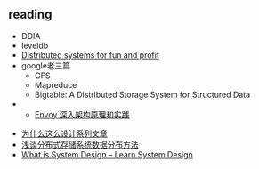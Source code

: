 ## reading
+ DDIA
+ leveldb
+ [Distributed systems for fun and profit](https://github.com/mixu/distsysbook?tab=readme-ov-file)
+ google老三篇
    + GFS
    + Mapreduce
    + Bigtable: A Distributed Storage System for Structured Data
+ + [Envoy 深入架构原理和实践](https://www.thebyte.com.cn/MicroService/Envoy.html)
<!-- sys design -->
+ [为什么这么设计系列文章](https://draveness.me/whys-the-design/)
+ [浅谈分布式存储系统数据分布方法](http://catkang.github.io/2017/12/17/data-placement.html)
+ [What is System Design – Learn System Design](https://www.geeksforgeeks.org/what-is-system-design-learn-system-design/?ref=outind)





